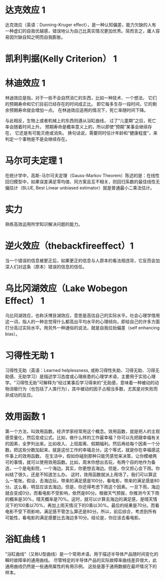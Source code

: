 # 达克效应 1

达克效应（英语：Dunning-Kruger effect），是一种认知偏差，能力欠缺的人有一种虚幻的自我优越感，错误地认为自己比真实情况更加优秀。简而言之，庸人容易因欠缺自知之明而自我膨胀。

# 凯利判据(Kelly Criterion） 1

# 林迪效应 1

林迪效应是指，对于一些不会自然消亡的东西，比如一种技术、一个想法，
它们的预期寿命和它们目前已经存在的时间成正比。
即它每多生存一段时间，它的剩余预期寿命就会增加一点。
在林迪效应适用的情况下，死亡率随时间下降。

与此相反，生物上或者机械上的东西则遵从浴缸曲线，
过了“儿童期”之后，死亡率会随着时间上升。
预期寿命是概率意义上的，所以即使“预期”某事会继续存在，
它还是有可能灭绝或消失。
换句话说，需要同时估计年龄和“健康程度”，来判定一个事物是不是会继续存在。

# 马尔可夫定理 1

在统计学中，高斯-马尔可夫定理（Gauss-Markov Theorem）陈述的是：在线性回归模型中，如果误差满足零均值、同方案且互不相关，则回归系数的最佳线性无偏估计（BLUE, Best Linear unbiased estimator）就是普通最小二乘法估计。

# 实力

熟练高效运用所学知识解决问题的能力。

# 逆火效应（thebackfireeffect）1

当一个错误的信息被更正后，如果更正的信息与人原本的看法相违背，它反而会加深人们对这条（原本）错误的信息的信任。

# 乌比冈湖效应（Lake Wobegon Effect） 1

乌比冈湖效应，也称沃博艮湖效应，意思是高估自己的实际水平。社会心理学借用这一词，指人的一种总觉得什么都高出平均水平的心理倾向，即给自己的许多方面打分高过实际水平。用另外一种通俗的说法，就是自我拉抬偏差（self enhancing bias）。

# 习得性无助 1

习得性无助（英语：Learned helplessness, 或称习得性失助、习得无助、习得无助感、无助学习）是描述学习态度或心理疾患的心理学术语，主要用于实验心理学。“习得性无助”可解释为“经过某事后学习得来的”无助感，意味着一种被动的动物消极行为（也包括了人类行为），其中被动的因子占相当多数，尤其是对失败而非成功的反应。

# 效用函数 1

第一个方法，叫效用函数。经济学家经常用这个概念。效用函数，就是把人的主观感受量化，然后变成公式。比如，做什么样的工作最幸福？你可以先把跟幸福有关的因素，全罗列出来。比如收入、上班距离、假期福利。然后再给每个因素一个分数。把这些分数加起来，就是这份工作的幸福总分。这个等式，就是你在幸福感这件事上的效用函数。
在生活中，假如你碰到那种只能凭感觉来决策，让你模棱两可的事情，就可以使用效用函数。比如，周末你想出去玩，有两个目的地作为备选，一个是电影院，一个海边。其实，你更想去海边。但是，你又担心会下雨。你纠结了很久，还是不知道怎么办。
这时，效用函数就派上用场了。我们可以算这么一笔账。假设，去海边玩，带来的满足感是100分。看电影，带来的满足感是80分。这么看，明显应该去海边。但是，你还得考虑下雨这个因素。一旦下雨，海边就会变成0分。而看电影不受影响，依然是80分。根据天气预报，你推测今天下雨的概率是30%，晴天概率是70%。这时，就可以计算去海边的满足感，是晴天情况下的100乘以70%，再加上雨天情况下的0乘以30%。最后的结果是70分。而看电影不受下雨影响，满足感不管怎么算还是80分。所以，前后综合，考虑到所有可能性，看电影的满足感要比去海边多10分。结论是，你应该去看电影。

# 浴缸曲线 1

“浴缸曲线”（又称U型曲线）是一个常用术语，用于描述半导体产品随时间变化的瞬时故障率的通用曲线。
尽管特定的半导体产品的实际故障率曲线差异很大，此通用曲线仍然是一些通用属性的有用示例。
这些是基于通用数据在最坏情况下的样本。
